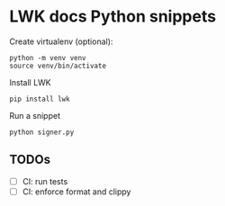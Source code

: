 # LWK docs Python snippets

Create virtualenv (optional):
```
python -m venv venv
source venv/bin/activate
```

Install LWK
```
pip install lwk
```

Run a snippet
```
python signer.py
```

## TODOs
* [ ] CI: run tests
* [ ] CI: enforce format and clippy
